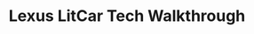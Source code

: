 ---
layout: default
category: bts
tags: ["LED","openFrameworks"]
video: "https://player.vimeo.com/video/184734849?badge=0&amp;autopause=0&amp;player_id=0&amp;app_id=72231"
title: "Lexus LitCar Tech Walkthrough"
thumbnail: "https://i.vimeocdn.com/video/594254347_295x166.jpg?r=pad"
---
